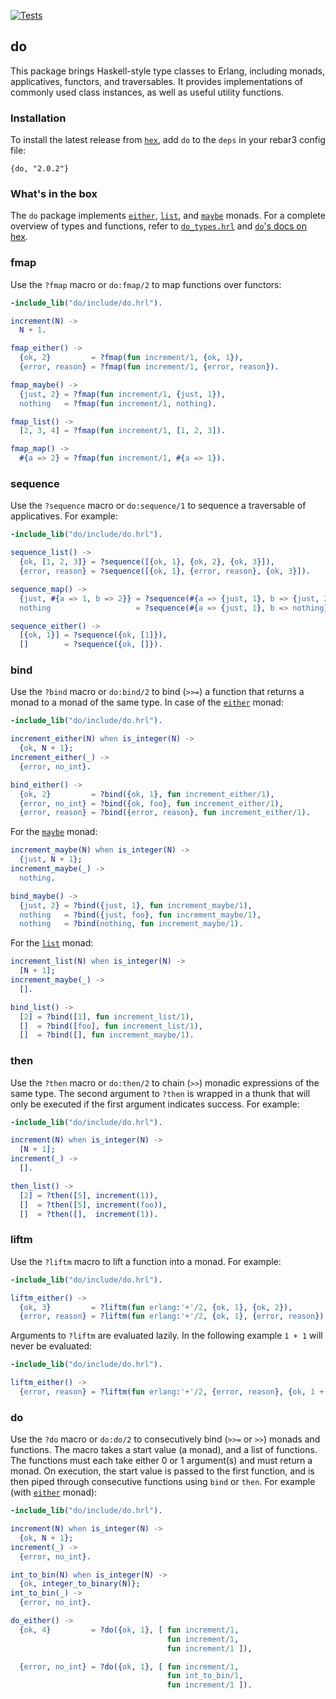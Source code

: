 [![Tests](https://github.com/moritzploss/do/actions/workflows/tests.yml/badge.svg)](https://github.com/moritzploss/do/actions/workflows/tests.yml)

## do

This package brings Haskell-style type classes to Erlang, including
monads, applicatives, functors, and traversables. It provides implementations
of commonly used class instances, as well as useful utility functions.

### Installation

To install the latest release from [`hex`](https://hex.pm/packages/do), add
`do` to the `deps` in your rebar3 config file:

    {do, "2.0.2"}

### What's in the box

The `do` package implements [`either`](./src/instances/do_either.erl),
[`list`](./src/instances/do_list.erl), and
[`maybe`](./src/instances/do_maybe.erl) monads. For a complete overview
of types and functions, refer to [`do_types.hrl`](./include/do_types.hrl) and
[`do`'s docs on hex](https://hexdocs.pm/do/).

### fmap

Use the `?fmap` macro or `do:fmap/2` to map functions over functors:

```erlang
-include_lib("do/include/do.hrl").

increment(N) ->
  N + 1.

fmap_either() ->
  {ok, 2}         = ?fmap(fun increment/1, {ok, 1}),
  {error, reason} = ?fmap(fun increment/1, {error, reason}).

fmap_maybe() ->
  {just, 2} = ?fmap(fun increment/1, {just, 1}),
  nothing   = ?fmap(fun increment/1, nothing).

fmap_list() ->
  [2, 3, 4] = ?fmap(fun increment/1, [1, 2, 3]).

fmap_map() ->
  #{a => 2} = ?fmap(fun increment/1, #{a => 1}).
```

### sequence

Use the `?sequence` macro or `do:sequence/1` to sequence a traversable of
applicatives. For example:

```erlang
-include_lib("do/include/do.hrl").

sequence_list() ->
  {ok, [1, 2, 3]} = ?sequence([{ok, 1}, {ok, 2}, {ok, 3}]),
  {error, reason} = ?sequence([{ok, 1}, {error, reason}, {ok, 3}]).

sequence_map() ->
  {just, #{a => 1, b => 2}} = ?sequence(#{a => {just, 1}, b => {just, 2}}),
  nothing                   = ?sequence(#{a => {just, 1}, b => nothing}).

sequence_either() ->
  [{ok, 1}] = ?sequence({ok, [1]}),
  []        = ?sequence({ok, []}).

```

### bind

Use the `?bind` macro or `do:bind/2` to bind (`>>=`) a function that returns a
monad to a monad of the same type. In case of the
[`either`](./src/instances/do_either.erl) monad:

```erlang
-include_lib("do/include/do.hrl").

increment_either(N) when is_integer(N) ->
  {ok, N + 1};
increment_either(_) ->
  {error, no_int}.

bind_either() ->
  {ok, 2}         = ?bind({ok, 1}, fun increment_either/1),
  {error, no_int} = ?bind({ok, foo}, fun increment_either/1),
  {error, reason} = ?bind({error, reason}, fun increment_either/1).
```

For the [`maybe`](./src/instances/do_maybe.erl) monad:

```erlang
increment_maybe(N) when is_integer(N) ->
  {just, N + 1};
increment_maybe(_) ->
  nothing.

bind_maybe() ->
  {just, 2} = ?bind({just, 1}, fun increment_maybe/1),
  nothing   = ?bind({just, foo}, fun increment_maybe/1),
  nothing   = ?bind(nothing, fun increment_maybe/1).
```

For the [`list`](./src/instances/do_list.erl) monad:

```erlang
increment_list(N) when is_integer(N) ->
  [N + 1];
increment_maybe(_) ->
  [].

bind_list() ->
  [2] = ?bind([1], fun increment_list/1),
  []  = ?bind([foo], fun increment_list/1),
  []  = ?bind([], fun increment_maybe/1).
```

### then

Use the `?then` macro or `do:then/2` to chain (`>>`) monadic expressions of the
same type. The second argument to `?then` is wrapped in a thunk that will only
be executed if the first argument indicates success. For example:

```erlang
-include_lib("do/include/do.hrl").

increment(N) when is_integer(N) ->
  [N + 1];
increment(_) ->
  [].

then_list() ->
  [2] = ?then([5], increment(1)),
  []  = ?then([5], increment(foo)),
  []  = ?then([],  increment(1)).
```

### liftm

Use the `?liftm` macro to lift a function into a monad. For example:

```erlang
-include_lib("do/include/do.hrl").

liftm_either() ->
  {ok, 3}         = ?liftm(fun erlang:'+'/2, {ok, 1}, {ok, 2}),
  {error, reason} = ?liftm(fun erlang:'+'/2, {ok, 1}, {error, reason}).
```

Arguments to `?liftm` are evaluated lazily. In the following example
`1 + 1` will never be evaluated:

```erlang
-include_lib("do/include/do.hrl").

liftm_either() ->
  {error, reason} = ?liftm(fun erlang:'+'/2, {error, reason}, {ok, 1 + 1}).
```

### do

Use the `?do` macro or `do:do/2` to consecutively bind (`>>=` or `>>`) monads
and functions. The macro takes a start value (a monad), and a list of functions.
The functions must each take either 0 or 1 argument(s) and must return a monad.
On execution, the start value is passed to the first function, and is then
piped through consecutive functions using `bind` or `then`. For example (with
[`either`](./src/instances/do_either.erl) monad):

```erlang
-include_lib("do/include/do.hrl").

increment(N) when is_integer(N) ->
  {ok, N + 1};
increment(_) ->
  {error, no_int}.

int_to_bin(N) when is_integer(N) ->
  {ok, integer_to_binary(N)};
int_to_bin(_) ->
  {error, no_int}.

do_either() ->
  {ok, 4}         = ?do({ok, 1}, [ fun increment/1,
                                   fun increment/1,
                                   fun increment/1 ]),

  {error, no_int} = ?do({ok, 1}, [ fun increment/1,
                                   fun int_to_bin/1,
                                   fun increment/1 ]).
```
